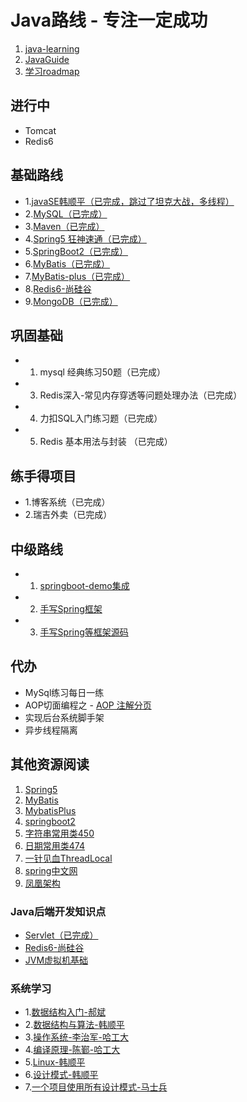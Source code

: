 # Java路线 - 专注一定成功

1. [java-learning](https://github.com/brianway/java-learning)
2. [JavaGuide](https://github.com/Snailclimb/JavaGuide)
3. [学习roadmap](https://luxian.yupi.icu/#/roadmap/Java%E5%AD%A6%E4%B9%A0%E8%B7%AF%E7%BA%BF?id=%e9%98%b6%e6%ae%b5-5%ef%bc%9a%e9%a1%b9%e7%9b%ae%e5%ae%9e%e6%88%98)

## 进行中

- Tomcat
- Redis6

## 基础路线

- 1.[javaSE韩顺平（已完成，跳过了坦克大战，多线程）](https://www.bilibili.com/video/BV1fh411y7R8?spm_id_from=333.999.0.0) 
- 2.[MySQL（已完成）](https://www.bilibili.com/video/BV1Vy4y1z7EX?spm_id_from=333.999.0.0)
- 3.[Maven（已完成）](https://www.bilibili.com/video/BV1Ah411S7ZE?p=14)
- 4.[Spring5 狂神速通（已完成）](https://www.bilibili.com/video/BV1WE411d7Dv?spm_id_from=333.999.0.0 )
- 5.[SpringBoot2（已完成）](https://www.bilibili.com/video/BV15b4y1a7yG?spm_id_from=333.337.search-card.all.click&vd_source=3c5672a416ac165826a145344ec5d29f)
- 6.[MyBatis（已完成）](https://www.bilibili.com/video/av894307478/?spm_id_from=333.788.video.desc.click)
- 7.[MyBatis-plus（已完成）](https://www.bilibili.com/video/BV12R4y157Be/?p=4&spm_id_from=pageDriver)
- 8.[Redis6-尚硅谷](https://www.bilibili.com/video/BV1Rv41177Af?spm_id_from=333.999.0.0&vd_source=3c5672a416ac165826a145344ec5d29f)
- 9.[MongoDB（已完成）](https://www.bilibili.com/video/BV18s411E78K?p=11&spm_id_from=pageDriver)

## 巩固基础

- 1. mysql 经典练习50题（已完成）
- 3. Redis深入-常见内存穿透等问题处理办法（已完成）
- 4. 力扣SQL入门练习题（已完成）
- 5. Redis 基本用法与封装 （已完成）

## 练手得项目

- 1.博客系统（已完成）
- 2.瑞吉外卖（已完成）

## 中级路线

- 1. [springboot-demo集成](https://github.com/xkcoding/spring-boot-demo)
- 2. [手写Spring框架](https://bugstack.cn/md/spring/develop-spring/2021-05-16-%E7%AC%AC1%E7%AB%A0%EF%BC%9A%E5%BC%80%E7%AF%87%E4%BB%8B%E7%BB%8D%EF%BC%8C%E6%89%8B%E5%86%99Spring%E8%83%BD%E7%BB%99%E4%BD%A0%E5%B8%A6%E6%9D%A5%E4%BB%80%E4%B9%88%EF%BC%9F.html)
- 3. [手写Spring等框架源码](https://www.bilibili.com/video/BV1r5411A7hZ?spm_id_from=333.999.0.0&vd_source=3c5672a416ac165826a145344ec5d29f)

## 代办

- MySql练习每日一练
- AOP切面编程之 - [AOP 注解分页](https://juejin.cn/post/7079661639078936589#heading-6)
- 实现后台系统脚手架
- 异步线程隔离

## 其他资源阅读

1. [Spring5](https://www.bilibili.com/video/BV1Vf4y127N5)
2. [MyBatis](https://www.bilibili.com/video/BV1mW411M737)
3. [MybatisPlus](https://www.bilibili.com/video/BV1mW411M737)
4. [springboot2](https://www.bilibili.com/video/BV19K4y1L7MT)
5. [字符串常用类450](https://www.bilibili.com/video/BV1Kb411W75N)
6. [日期常用类474](https://www.bilibili.com/video/BV1Kb411W75N)
7. [一针见血ThreadLocal](http://www.threadlocal.cn/)
8. [spring中文网](http://www.springmvc.cn/)
9. [凤凰架构](https://icyfenix.cn/exploration/guide/quick-start.html)

### Java后端开发知识点

- [Servlet（已完成）](https://www.bilibili.com/video/BV1Ga4y1Y7Ah?spm_id_from=333.999.0.0&vd_source=3c5672a416ac165826a145344ec5d29f)
- [Redis6-尚硅谷](https://www.bilibili.com/video/BV1Rv41177Af?spm_id_from=333.999.0.0&vd_source=3c5672a416ac165826a145344ec5d29f)
- [JVM虚拟机基础](https://www.bilibili.com/video/BV1PJ411n7xZ?spm_id_from=333.999.0.0&vd_source=3c5672a416ac165826a145344ec5d29f)

### 系统学习

- 1.[数据结构入门-郝斌](https://www.bilibili.com/video/BV11s41167h6?spm_id_from=333.337.search-card.all.click&vd_source=3c5672a416ac165826a145344ec5d29f)
- 2.[数据结构与算法-韩顺平](https://www.bilibili.com/video/BV1B4411H76f?spm_id_from=333.337.search-card.all.click&vd_source=3c5672a416ac165826a145344ec5d29f)
- 3.[操作系统-李治军-哈工大](https://www.bilibili.com/video/BV1d4411v7u7?spm_id_from=333.337.search-card.all.click&vd_source=3c5672a416ac165826a145344ec5d29f)
- 4.[编译原理-陈鄞-哈工大](https://www.bilibili.com/video/BV1zW411t7YE?spm_id_from=333.337.search-card.all.click&vd_source=3c5672a416ac165826a145344ec5d29f)
- 5.[Linux-韩顺平](https://www.bilibili.com/video/BV1Sv411r7vd?spm_id_from=333.337.search-card.all.click)
- 6.[设计模式-韩顺平](https://www.bilibili.com/video/BV14a4y1j7Nt?spm_id_from=333.337.search-card.all.click&vd_source=3c5672a416ac165826a145344ec5d29f)
- 7.[一个项目使用所有设计模式-马士兵](https://www.bilibili.com/video/BV1o3411F7DC?spm_id_from=333.999.0.0&vd_source=3c5672a416ac165826a145344ec5d29f)
